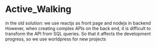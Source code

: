 # Active_Walking
in the old solution:
we use reactjs as front page and nodejs in backend 
However, when creating complex APIs on the back end, it is difficult to transform the API from SQL queries. 
So that it affects the development progress, so we use worldpress for new projects